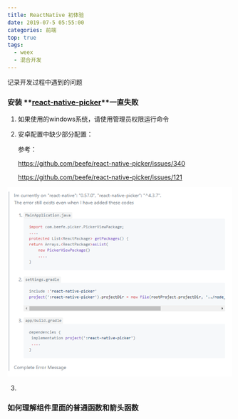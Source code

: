 ```yaml
---
title: ReactNative 初体验
date: 2019-07-5 05:55:00
categories: 前端
top: true
tags:
  - weex
  - 混合开发
---
```


记录开发过程中遇到的问题



### 安装 **[react-native-picker](https://github.com/beefe/react-native-picker)**一直失败

1. 如果使用的windows系统，请使用管理员权限运行命令

2. 安卓配置中缺少部分配置：

   参考：

    https://github.com/beefe/react-native-picker/issues/340 

    https://github.com/beefe/react-native-picker/issues/121 

![image-20191128080749152](../../images/image-20191128080749152.png)

3. 

###  如何理解组件里面的普通函数和箭头函数